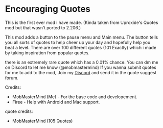 # Encouraging Quotes

This is the first ever mod i have made. (Kinda taken from Uproxide's Quotes mod but that wasn't ported to 2.206.)

This mod adds a button to the pause menu and Main menu. The button tells you all sorts of quotes to help cheer up your day and hopefully help you beat a level. There are over 100 different quotes (101 Exactly) which i made by taking inspiration from popular quotes.

there is an extremely rare quote which has a 0.01% chance. You can dm me on Discord to let me know (@mobmastermind)
If you wanna submit quotes for me to add to the mod, Join my [Discord](http://dsc.gg/mobmastermind) and send it in the quote suggest forum.

Credits:
- MobMasterMind (Me) - For the base code and developement.
- Firee - Help with Android and Mac support.

quote credits:
- MobMasterMind (105 Quotes)